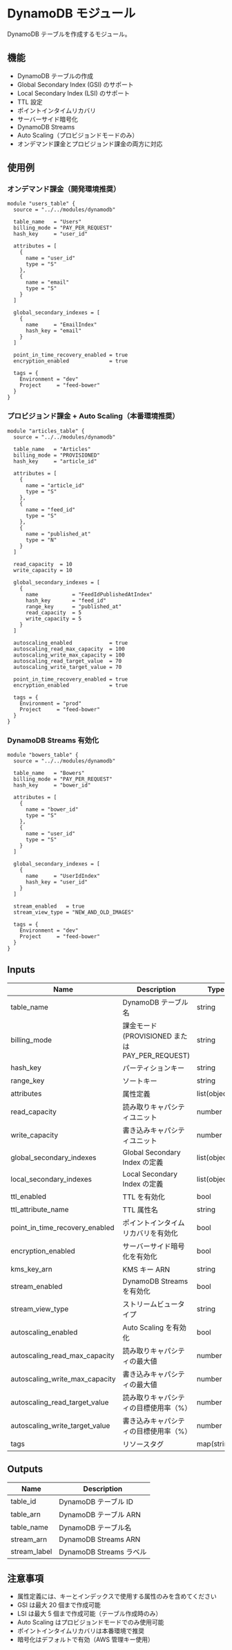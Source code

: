 # DynamoDB モジュール

DynamoDB テーブルを作成するモジュール。

## 機能

- DynamoDB テーブルの作成
- Global Secondary Index (GSI) のサポート
- Local Secondary Index (LSI) のサポート
- TTL 設定
- ポイントインタイムリカバリ
- サーバーサイド暗号化
- DynamoDB Streams
- Auto Scaling（プロビジョンドモードのみ）
- オンデマンド課金とプロビジョンド課金の両方に対応

## 使用例

### オンデマンド課金（開発環境推奨）

```hcl
module "users_table" {
  source = "../../modules/dynamodb"

  table_name   = "Users"
  billing_mode = "PAY_PER_REQUEST"
  hash_key     = "user_id"

  attributes = [
    {
      name = "user_id"
      type = "S"
    },
    {
      name = "email"
      type = "S"
    }
  ]

  global_secondary_indexes = [
    {
      name     = "EmailIndex"
      hash_key = "email"
    }
  ]

  point_in_time_recovery_enabled = true
  encryption_enabled             = true

  tags = {
    Environment = "dev"
    Project     = "feed-bower"
  }
}
```

### プロビジョンド課金 + Auto Scaling（本番環境推奨）

```hcl
module "articles_table" {
  source = "../../modules/dynamodb"

  table_name   = "Articles"
  billing_mode = "PROVISIONED"
  hash_key     = "article_id"

  attributes = [
    {
      name = "article_id"
      type = "S"
    },
    {
      name = "feed_id"
      type = "S"
    },
    {
      name = "published_at"
      type = "N"
    }
  ]

  read_capacity  = 10
  write_capacity = 10

  global_secondary_indexes = [
    {
      name           = "FeedIdPublishedAtIndex"
      hash_key       = "feed_id"
      range_key      = "published_at"
      read_capacity  = 5
      write_capacity = 5
    }
  ]

  autoscaling_enabled            = true
  autoscaling_read_max_capacity  = 100
  autoscaling_write_max_capacity = 100
  autoscaling_read_target_value  = 70
  autoscaling_write_target_value = 70

  point_in_time_recovery_enabled = true
  encryption_enabled             = true

  tags = {
    Environment = "prod"
    Project     = "feed-bower"
  }
}
```

### DynamoDB Streams 有効化

```hcl
module "bowers_table" {
  source = "../../modules/dynamodb"

  table_name   = "Bowers"
  billing_mode = "PAY_PER_REQUEST"
  hash_key     = "bower_id"

  attributes = [
    {
      name = "bower_id"
      type = "S"
    },
    {
      name = "user_id"
      type = "S"
    }
  ]

  global_secondary_indexes = [
    {
      name     = "UserIdIndex"
      hash_key = "user_id"
    }
  ]

  stream_enabled   = true
  stream_view_type = "NEW_AND_OLD_IMAGES"

  tags = {
    Environment = "dev"
    Project     = "feed-bower"
  }
}
```

## Inputs

| Name | Description | Type | Default | Required |
|------|-------------|------|---------|----------|
| table_name | DynamoDB テーブル名 | string | - | yes |
| billing_mode | 課金モード (PROVISIONED または PAY_PER_REQUEST) | string | PAY_PER_REQUEST | no |
| hash_key | パーティションキー | string | - | yes |
| range_key | ソートキー | string | null | no |
| attributes | 属性定義 | list(object) | - | yes |
| read_capacity | 読み取りキャパシティユニット | number | 5 | no |
| write_capacity | 書き込みキャパシティユニット | number | 5 | no |
| global_secondary_indexes | Global Secondary Index の定義 | list(object) | [] | no |
| local_secondary_indexes | Local Secondary Index の定義 | list(object) | [] | no |
| ttl_enabled | TTL を有効化 | bool | false | no |
| ttl_attribute_name | TTL 属性名 | string | ttl | no |
| point_in_time_recovery_enabled | ポイントインタイムリカバリを有効化 | bool | false | no |
| encryption_enabled | サーバーサイド暗号化を有効化 | bool | true | no |
| kms_key_arn | KMS キー ARN | string | null | no |
| stream_enabled | DynamoDB Streams を有効化 | bool | false | no |
| stream_view_type | ストリームビュータイプ | string | NEW_AND_OLD_IMAGES | no |
| autoscaling_enabled | Auto Scaling を有効化 | bool | false | no |
| autoscaling_read_max_capacity | 読み取りキャパシティの最大値 | number | 100 | no |
| autoscaling_write_max_capacity | 書き込みキャパシティの最大値 | number | 100 | no |
| autoscaling_read_target_value | 読み取りキャパシティの目標使用率（%） | number | 70 | no |
| autoscaling_write_target_value | 書き込みキャパシティの目標使用率（%） | number | 70 | no |
| tags | リソースタグ | map(string) | {} | no |

## Outputs

| Name | Description |
|------|-------------|
| table_id | DynamoDB テーブル ID |
| table_arn | DynamoDB テーブル ARN |
| table_name | DynamoDB テーブル名 |
| stream_arn | DynamoDB Streams ARN |
| stream_label | DynamoDB Streams ラベル |

## 注意事項

- 属性定義には、キーとインデックスで使用する属性のみを含めてください
- GSI は最大 20 個まで作成可能
- LSI は最大 5 個まで作成可能（テーブル作成時のみ）
- Auto Scaling はプロビジョンドモードでのみ使用可能
- ポイントインタイムリカバリは本番環境で推奨
- 暗号化はデフォルトで有効（AWS 管理キー使用）
